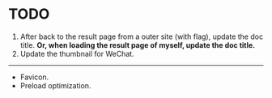 # TODO

1. After back to the result page from a outer site (with flag), update the doc title. **Or, when loading the result page of myself, update the doc title.**
2. Update the thumbnail for WeChat.

---

- Favicon.
- Preload optimization.
